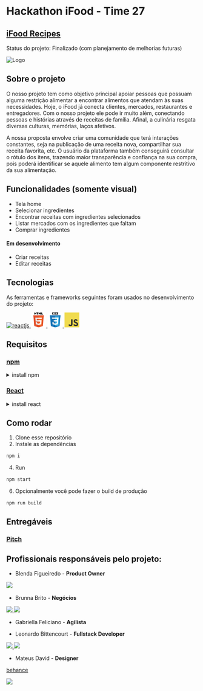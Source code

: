 # Hackathon iFood - Time 27

## [iFood Recipes](https://ifood-recipes.vercel.app/)

Status do projeto: Finalizado (com planejamento de melhorias futuras)

![Logo](https://boundless-cheshire-26f.notion.site/image/https%3A%2F%2Fs3-us-west-2.amazonaws.com%2Fsecure.notion-static.com%2Fb28e5bfe-bc5a-484d-bb60-338d4f3ef00b%2FHack_Ifood.png?table=block&id=cfaa0ac7-1c67-4f88-93ab-7a2531b52832&spaceId=7774956f-485a-49d8-9030-f6b121fbd386&width=1900&userId=&cache=v2)

## Sobre o projeto

O nosso projeto tem como objetivo principal apoiar pessoas que possuam alguma restrição alimentar a encontrar alimentos que atendam às suas necessidades. Hoje, o iFood já conecta clientes, mercados, restaurantes e entregadores. Com o nosso projeto ele pode ir muito além, conectando pessoas e histórias através de receitas de família. Afinal, a culinária resgata diversas culturas, memórias, laços afetivos.

A nossa proposta envolve criar uma comunidade que terá interações constantes, seja na publicação de uma receita nova, compartilhar sua receita favorita, etc. O usuário da plataforma também conseguirá consultar o rótulo dos itens, trazendo maior transparência e confiança na sua compra, pois poderá identificar se aquele alimento tem algum componente restritivo da sua alimentação.

## Funcionalidades (somente visual)

- Tela home
- Selecionar ingredientes
- Encontrar receitas com ingredientes selecionados
- Listar mercados com os ingredientes que faltam
- Comprar ingredientes

#### Em desenvolvimento

- Criar receitas
- Editar receitas

## Tecnologias

As ferramentas e frameworks seguintes foram usados no desenvolvimento do projeto:

<a title="React" href="https://pt-br.reactjs.org/" target="_blank" rel="noreferrer"> 
    <img src="https://upload.wikimedia.org/wikipedia/commons/a/a7/React-icon.svg" alt="reactjs" width="40" height="40"/> 
</a>
<a title="HTML" href="https://www.w3.org/html/" target="_blank" rel="noreferrer"> 
    <img src="https://raw.githubusercontent.com/devicons/devicon/master/icons/html5/html5-original-wordmark.svg" alt="html5" width="40" height="40"/> 
</a>
<a title="CSS" href="https://www.w3schools.com/css/" target="_blank" rel="noreferrer"> 
    <img src="https://raw.githubusercontent.com/devicons/devicon/master/icons/css3/css3-original-wordmark.svg" alt="css3" width="40" height="40"/> 
</a>
<a title="JavaScript" href="https://developer.mozilla.org/en-US/docs/Web/JavaScript" target="_blank" rel="noreferrer"> 
    <img src="https://raw.githubusercontent.com/devicons/devicon/master/icons/javascript/javascript-original.svg" alt="javascript" width="40" height="40"/> 
</a>

## Requisitos

### [npm](https://www.npmjs.com/)

<details>
    <summary>install npm</summary>

```bash
## Rode esse comando
wget -qO- <https://raw.githubusercontent.com/nvm-sh/nvm/v0.38.0/install.sh> | bash

## Ou esse
wget -qO- https://raw.githubusercontent.com/nvm-sh/nvm/v0.38.0/install.sh | bash

# Feche e abra o terminal
nvm install --lts
nvm use --lts
# Verifique a versão do node
node --version # Must show v14.16.1
# Verifique a versão do npm
npm -v
```

</details>

### [React](https://pt-br.reactjs.org/)

<details>
    <summary>install react</summary>

```bash
npm i -g create-react-app
```

</details>

## Como rodar

1. Clone esse repositório
2. Instale as dependências

```bash
npm i
```

4. Run

```bash
npm start
```

6. Opcionalmente você pode fazer o build de produção

```bash
npm run build
```

## Entregáveis

### [Pitch](https://www.youtube.com/embed/8vrEETVBIeE)

## Profissionais responsáveis pelo projeto:

- Blenda Figueiredo - **Product Owner**

<a href="https://www.linkedin.com/in/blenda-figueiredo/" target="_blank">
<img src="https://img.shields.io/badge/-LinkedIn-%230077B5?style=for-the-badge&logo=linkedin&logoColor=white" target="_blank">
</a>

- Brunna Brito - **Negócios**

<a href="https://github.com/brunnabrito" target="_blank">
<img src="https://img.shields.io/badge/GitHub-100000?style=for-the-badge&logo=github&logoColor=white" target="_blank"> 
<a href="https://www.linkedin.com/in/brunna-brito/" target="_blank">
<img src="https://img.shields.io/badge/-LinkedIn-%230077B5?style=for-the-badge&logo=linkedin&logoColor=white" target="_blank">
</a>

- Gabriella Feliciano - **Agilista**

- Leonardo Bittencourt - **Fullstack Developer**

<a href="https://github.com/leonardo-otero390" target="_blank">
<img src="https://img.shields.io/badge/GitHub-100000?style=for-the-badge&logo=github&logoColor=white" target="_blank"> 
<a href="www.linkedin.com/in/leonardo-otero390" target="_blank">
<img src="https://img.shields.io/badge/-LinkedIn-%230077B5?style=for-the-badge&logo=linkedin&logoColor=white" target="_blank">
</a>

- Mateus David - **Designer**

<a href="https://www.behance.net/gallery/131255655/raisebit-visual-identity-and-website" target="_blank">behance</a>

<a href="https://www.linkedin.com/in/mateusdavid/" target="_blank">
<img src="https://img.shields.io/badge/-LinkedIn-%230077B5?style=for-the-badge&logo=linkedin&logoColor=white" target="_blank">
</a>
